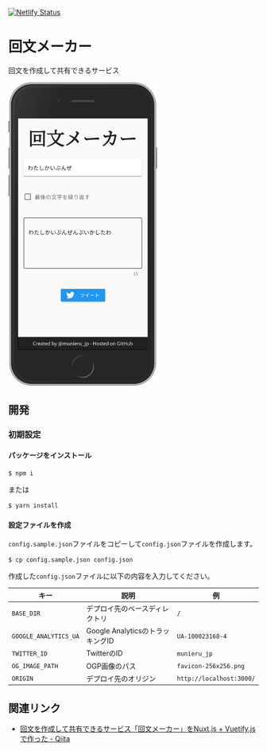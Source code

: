 [![Netlify Status](https://api.netlify.com/api/v1/badges/e237d36c-3977-4bd5-b3c7-bc554cedc579/deploy-status)](https://app.netlify.com/sites/kaibunmaker/deploys)

# 回文メーカー
回文を作成して共有できるサービス

<img src="meta/iphone.png" width="300">

## 開発
### 初期設定
#### パッケージをインストール
```sh
$ npm i
```

または

```sh
$ yarn install
```

#### 設定ファイルを作成
`config.sample.json`ファイルをコピーして`config.json`ファイルを作成します。

```sh
$ cp config.sample.json config.json
```

作成した`config.json`ファイルに以下の内容を入力してください。

|キー|説明|例|
|---|---|---|
|`BASE_DIR`|デプロイ先のベースディレクトリ|`/`|
|`GOOGLE_ANALYTICS_UA`|Google AnalyticsのトラッキングID|`UA-100023168-4`|
|`TWITTER_ID`|TwitterのID|`munieru_jp`|
|`OG_IMAGE_PATH`|OGP画像のパス|`favicon-256x256.png`|
|`ORIGIN`|デプロイ先のオリジン|`http://localhost:3000/`|

## 関連リンク
* [回文を作成して共有できるサービス「回文メーカー」をNuxt.js + Vuetify.jsで作った - Qiita](https://qiita.com/munieru_jp/items/0b9ab21af10cd41e98ba)
